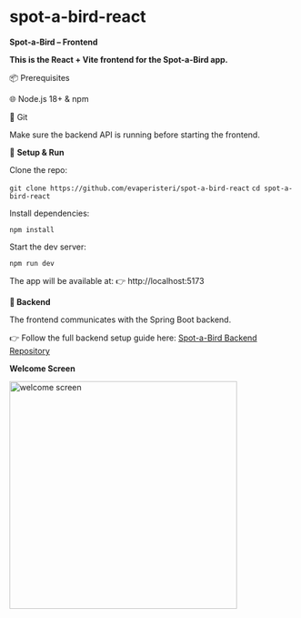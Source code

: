# spot-a-bird-react

**Spot-a-Bird – Frontend**

**This is the React + Vite frontend for the Spot-a-Bird app.**

📦 Prerequisites

🌐 Node.js 18+ & npm

🌱 Git

Make sure the backend API is running before starting the frontend.

🚀 **Setup & Run**

Clone the repo:

`git clone https://github.com/evaperisteri/spot-a-bird-react`
`cd spot-a-bird-react`

Install dependencies:

`npm install`

Start the dev server:

`npm run dev`

The app will be available at:
👉 http://localhost:5173

**🔗 Backend**

The frontend communicates with the Spring Boot backend.

👉 Follow the full backend setup guide here:
[Spot-a-Bird Backend Repository](https://github.com/evaperisteri/spot-a-bird-app)

**Welcome Screen**

<img src="docs/img2.png" alt="welcome screen" width="400"/>

